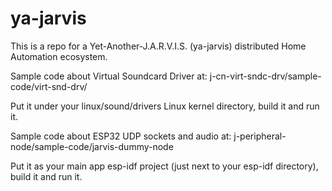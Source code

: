 # ya-jarvis
This is a repo for a Yet-Another-J.A.R.V.I.S. (ya-jarvis) distributed Home Automation ecosystem.

Sample code about Virtual Soundcard Driver at:
j-cn-virt-sndc-drv/sample-code/virt-snd-drv/

Put it under your linux/sound/drivers Linux kernel directory, build it and run it.
  

Sample code about ESP32 UDP sockets and audio at:
j-peripheral-node/sample-code/jarvis-dummy-node

Put it as your main app esp-idf project (just next to your esp-idf directory), build it and run it.
